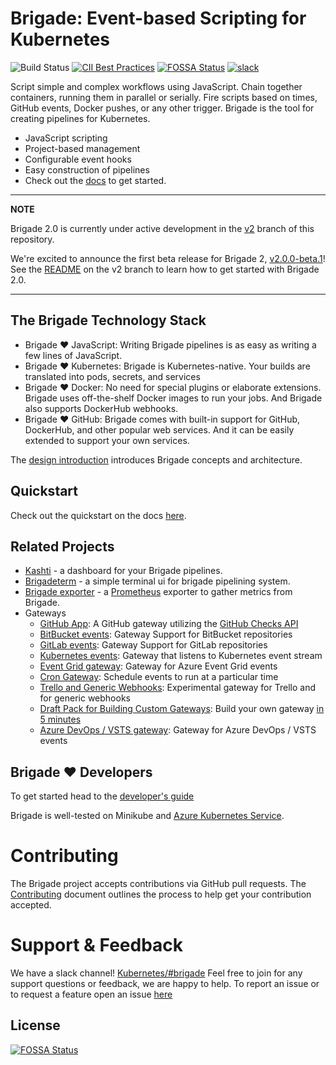 # Brigade: Event-based Scripting for Kubernetes

![Build Status](https://badgr.brigade2.io/v1/github/checks/brigadecore/brigade/badge.svg?appID=27316&branch=master)
[![CII Best Practices](https://bestpractices.coreinfrastructure.org/projects/2688/badge)](https://bestpractices.coreinfrastructure.org/projects/2688)
[![FOSSA Status](https://app.fossa.io/api/projects/git%2Bgithub.com%2Fbrigadecore%2Fbrigade.svg?type=shield)](https://app.fossa.io/projects/git%2Bgithub.com%2Fbrigadecore%2Fbrigade?ref=badge_shield)
[![slack](https://img.shields.io/badge/slack-brigade-brightgreen.svg?logo=slack)](https://kubernetes.slack.com/messages/C87MF1RFD)

Script simple and complex workflows using JavaScript. Chain together containers,
running them in parallel or serially. Fire scripts based on times, GitHub events,
Docker pushes, or any other trigger. Brigade is the tool for creating pipelines
for Kubernetes.

- JavaScript scripting
- Project-based management
- Configurable event hooks
- Easy construction of pipelines
- Check out the [docs](https://docs.brigade.sh/) to get started.

 <!-- [![asciicast](https://asciinema.org/a/JBsjOpah4nTBvjqDT5dAWvefG.png)](https://asciinema.org/a/JBsjOpah4nTBvjqDT5dAWvefG) -->

---
**NOTE**

Brigade 2.0 is currently under active development in the
[v2](https://github.com/brigadecore/brigade/tree/v2) branch of this repository.

We're excited to announce the first beta release for Brigade 2, [v2.0.0-beta.1](https://github.com/brigadecore/brigade/tree/v2.0.0-beta.1)! See the [README](https://github.com/brigadecore/brigade/blob/v2/README.md) on the v2 branch to learn how to get started with Brigade 2.0.

---

## The Brigade Technology Stack

- Brigade :heart: JavaScript: Writing Brigade pipelines is as easy as writing a few lines of JavaScript.
- Brigade :heart: Kubernetes: Brigade is Kubernetes-native. Your builds are translated into
  pods, secrets, and services
- Brigade :heart: Docker: No need for special plugins or elaborate extensions. Brigade uses
  off-the-shelf Docker images to run your jobs. And Brigade also supports DockerHub
  webhooks.
- Brigade :heart: GitHub: Brigade comes with built-in support for GitHub, DockerHub, and
  other popular web services. And it can be easily extended to support your own
  services.

The [design introduction](https://docs.brigade.sh/topics/design/) introduces Brigade concepts and
architecture.

## Quickstart

Check out the quickstart on the docs [here](https://docs.brigade.sh/intro/quickstart/).

## Related Projects

- [Kashti](https://github.com/brigadecore/kashti) - a dashboard for your Brigade pipelines.
- [Brigadeterm](https://github.com/slok/brigadeterm) - a simple terminal ui for brigade pipelining system.
- [Brigade exporter](https://github.com/slok/brigade-exporter) - a [Prometheus](https://prometheus.io) exporter to gather metrics from Brigade.
- Gateways
  - [GitHub App](https://github.com/brigadecore/brigade-github-app): A GitHub gateway utilizing the [GitHub Checks API](https://docs.github.com/en/rest/guides/getting-started-with-the-checks-api)
  - [BitBucket events](https://github.com/lukepatrick/brigade-bitbucket-gateway): Gateway Support for BitBucket repositories
  - [GitLab events](https://github.com/lukepatrick/brigade-gitlab-gateway): Gateway Support for GitLab repositories
  - [Kubernetes events](https://github.com/brigadecore/brigade-k8s-gateway): Gateway that listens to Kubernetes event stream
  - [Event Grid gateway](https://github.com/radu-matei/brigade-eventgrid-gateway): Gateway for Azure Event Grid events
  - [Cron Gateway](https://github.com/technosophos/brigade-cron): Schedule events to run at a particular time
  - [Trello and Generic Webhooks](https://github.com/technosophos/brigade-trello): Experimental gateway for Trello and for generic webhooks
  - [Draft Pack for Building Custom Gateways](https://github.com/technosophos/draft-brigade): Build your own gateway [in 5 minutes](http://technosophos.com/2018/04/23/building-brigade-gateways-the-easy-way.html)
  - [Azure DevOps / VSTS gateway](https://github.com/radu-matei/brigade-vsts-gateway): Gateway for Azure DevOps / VSTS events

## Brigade :heart: Developers

To get started head to the [developer's guide](https://docs.brigade.sh/topics/developers/)

Brigade is well-tested on Minikube and [Azure Kubernetes Service](https://docs.microsoft.com/en-us/azure/aks/).

# Contributing

The Brigade project accepts contributions via GitHub pull requests. The [Contributing](CONTRIBUTING.md) document outlines the process to help get your contribution accepted.


# Support & Feedback

We have a slack channel! [Kubernetes/#brigade](https://kubernetes.slack.com/messages/C87MF1RFD) Feel free to join for any support questions or feedback, we are happy to help. To report an issue or to request a feature open an issue [here](https://github.com/brigadecore/brigade/issues)

[brigade-project-chart]: https://github.com/brigadecore/charts/tree/master/charts/brigade-project


## License
[![FOSSA Status](https://app.fossa.io/api/projects/git%2Bgithub.com%2Fbrigadecore%2Fbrigade.svg?type=large)](https://app.fossa.io/projects/git%2Bgithub.com%2Fbrigadecore%2Fbrigade?ref=badge_large)